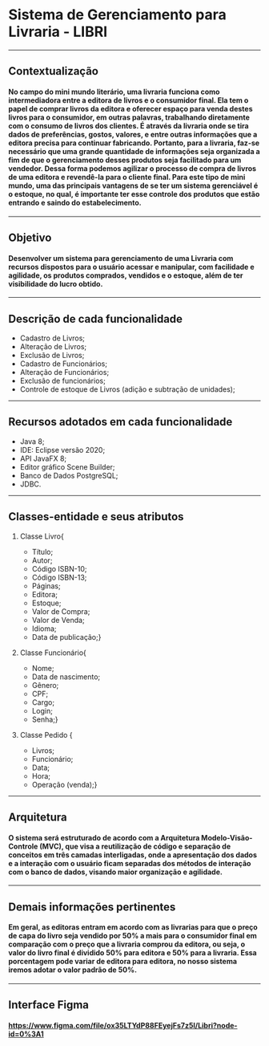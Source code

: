 # Sistema de Gerenciamento para Livraria - LIBRI
---
## Contextualização 
#### No campo do mini mundo literário, uma livraria funciona como intermediadora entre a editora de livros e o consumidor final. Ela tem o papel de comprar livros da editora e oferecer espaço para venda destes livros para o consumidor, em outras palavras, trabalhando diretamente com o consumo de livros dos clientes. É através da livraria onde se tira dados de preferências, gostos, valores, e entre outras informações que a editora precisa para continuar fabricando. Portanto, para a livraria, faz-se necessário que uma grande quantidade de informações seja organizada a fim de que o gerenciamento desses produtos seja facilitado para um vendedor. Dessa forma podemos agilizar o processo de compra de livros de uma editora e revendê-la para o cliente final. Para este tipo de mini mundo, uma das principais vantagens de se ter um sistema gerenciável é o **estoque**, no qual, é importante ter esse controle dos produtos que estão entrando e saindo do  estabelecimento.
---
## Objetivo
#### Desenvolver um sistema para gerenciamento de uma Livraria com recursos dispostos para o usuário acessar e manipular, com facilidade e agilidade, os produtos comprados, vendidos e o estoque, além de ter visibilidade do lucro obtido.
---
## Descrição de cada funcionalidade
* Cadastro de Livros;
* Alteração de Livros;
* Exclusão de Livros;
* Cadastro de Funcionários;
* Alteração de Funcionários;
* Exclusão de funcionários;
* Controle de estoque de Livros (adição e subtração de unidades);

---
## Recursos adotados em cada funcionalidade
* Java 8;
* IDE: Eclipse versão 2020;
* API JavaFX 8;
* Editor gráfico Scene Builder;
* Banco de Dados PostgreSQL;
* JDBC.
---
## Classes-entidade e seus atributos
1. Classe Livro{
   * Título;
   * Autor;
   * Código ISBN-10;
   * Código ISBN-13;
   * Páginas;
   * Editora;
   * Estoque;
   * Valor de Compra;
   * Valor de Venda;
   * Idioma;
   * Data de publicação;}
 
2. Classe Funcionário{
   * Nome;
   * Data de nascimento;
   * Gênero;
   * CPF;
   * Cargo;
   * Login;
   * Senha;}

3. Classe Pedido {
   * Livros;
   * Funcionário;
   * Data;
   * Hora;
   * Operação (venda);}
---
## Arquitetura
#### O sistema será estruturado de acordo com a Arquitetura Modelo-Visão-Controle (MVC), que visa a reutilização de código e separação de conceitos em três camadas interligadas, onde a apresentação dos dados e a interação com o usuário ficam separadas dos métodos de interação com o banco de dados, visando maior organização e agilidade.
---
## Demais informações pertinentes
#### Em geral, as editoras entram em acordo com as livrarias para que o preço de capa do livro seja vendido por 50% a mais para o consumidor final em comparação com o preço que a livraria comprou da editora, ou seja, o valor do livro final é dividido 50% para editora e 50% para a livraria. Essa porcentagem pode variar de editora para editora, no nosso sistema iremos adotar o valor padrão de 50%.
---
## Interface Figma
#### https://www.figma.com/file/ox35LTYdP88FEyejFs7z5l/Libri?node-id=0%3A1
